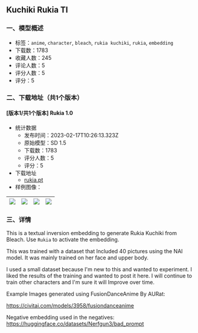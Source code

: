 ## Kuchiki Rukia TI
### 一、模型概述

- 标签：`anime`, `character`, `bleach`, `rukia kuchiki`, `rukia`, `embedding`
- 下载数：1783
- 收藏人数：245
- 评论人数：5
- 评分人数：5
- 评分：5

### 二、下载地址（共1个版本）

#### [版本1/共1个版本] Rukia 1.0

- 统计数据
  - 发布时间：2023-02-17T10:26:13.323Z
  - 原始模型：SD 1.5
  - 下载数：1783
  - 评分人数：5
  - 评分：5
- 下载地址
  - [rukia.pt](https://civitai.com/api/download/models/5144)
- 样例图像：

| <img src="https://image.civitai.com/xG1nkqKTMzGDvpLrqFT7WA/c8680e27-c10f-4ae0-5166-e4e65c36df00/width=450/38822.jpeg" /> | <img src="https://image.civitai.com/xG1nkqKTMzGDvpLrqFT7WA/0c4fa4a6-f0f9-4d82-280e-0987dbe86c00/width=450/38841.jpeg" /> | <img src="https://image.civitai.com/xG1nkqKTMzGDvpLrqFT7WA/f204ebf8-6f13-4e41-c8dc-2e57a182d400/width=450/38823.jpeg" /> | <img src="https://image.civitai.com/xG1nkqKTMzGDvpLrqFT7WA/dcae1b0a-1fd0-4388-dde5-01c43baa3f00/width=450/38821.jpeg" /> |
| ---- | ---- | ---- | ---- |


### 三、详情
<p>This is a textual inversion embedding to generate Rukia Kuchiki from Bleach. Use <code>Rukia</code> to activate the embedding.</p><p></p><p>This was trained with a dataset that Included 40 pictures using the NAI model. It was mainly trained on her face and upper body.</p><p></p><p>I used a small dataset because I'm new to this and wanted to experiment. I liked the results of the training and wanted to post it here. I will continue to train other characters and I'm sure it will Improve over time.</p><p></p><p>Example Images generated using FusionDanceAnime By AURat:</p><p><a target="_blank" rel="ugc" href="https://civitai.com/models/3958/fusiondanceanime">https://civitai.com/models/3958/fusiondanceanime</a></p><p></p><p>Negative embedding used in the negatives: <a target="_blank" rel="ugc" href="https://huggingface.co/datasets/Nerfgun3/bad_prompt">https://huggingface.co/datasets/Nerfgun3/bad_prompt</a></p><p></p><p></p><p></p>